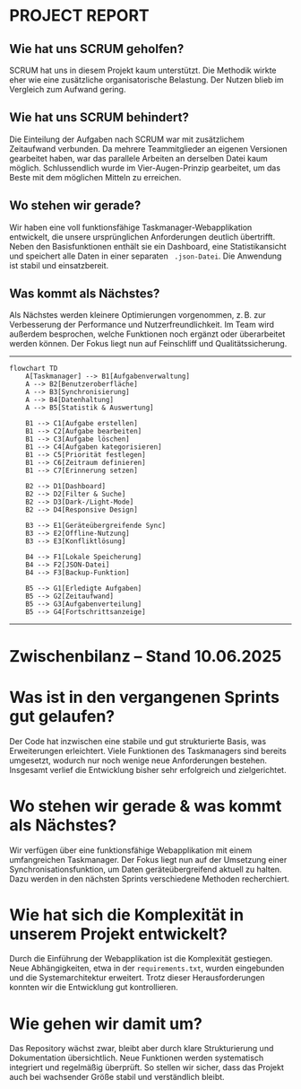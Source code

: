 # PROJECT REPORT

## Wie hat uns SCRUM geholfen?
SCRUM hat uns in diesem Projekt kaum unterstützt. Die Methodik wirkte eher wie eine zusätzliche organisatorische Belastung. Der Nutzen blieb im Vergleich zum Aufwand gering.

## Wie hat uns SCRUM behindert?
Die Einteilung der Aufgaben nach SCRUM war mit zusätzlichem Zeitaufwand verbunden. Da mehrere Teammitglieder an eigenen Versionen gearbeitet haben, war das parallele Arbeiten an derselben Datei kaum möglich. Schlussendlich wurde im Vier-Augen-Prinzip gearbeitet, um das Beste mit dem möglichen Mitteln zu erreichen.

## Wo stehen wir gerade?
Wir haben eine voll funktionsfähige Taskmanager-Webapplikation entwickelt, die unsere ursprünglichen Anforderungen deutlich übertrifft. Neben den Basisfunktionen enthält sie ein Dashboard, eine Statistikansicht und speichert alle Daten in einer separaten ` .json-Datei`. Die Anwendung ist stabil und einsatzbereit.

## Was kommt als Nächstes?
Als Nächstes werden kleinere Optimierungen vorgenommen, z. B. zur Verbesserung der Performance und Nutzerfreundlichkeit. Im Team wird außerdem besprochen, welche Funktionen noch ergänzt oder überarbeitet werden können. Der Fokus liegt nun auf Feinschliff und Qualitätssicherung.

---
```mermaid
flowchart TD
    A[Taskmanager] --> B1[Aufgabenverwaltung]
    A --> B2[Benutzeroberfläche]
    A --> B3[Synchronisierung]
    A --> B4[Datenhaltung]
    A --> B5[Statistik & Auswertung]

    B1 --> C1[Aufgabe erstellen]
    B1 --> C2[Aufgabe bearbeiten]
    B1 --> C3[Aufgabe löschen]
    B1 --> C4[Aufgaben kategorisieren]
    B1 --> C5[Priorität festlegen]
    B1 --> C6[Zeitraum definieren]
    B1 --> C7[Erinnerung setzen]

    B2 --> D1[Dashboard]
    B2 --> D2[Filter & Suche]
    B2 --> D3[Dark-/Light-Mode]
    B2 --> D4[Responsive Design]

    B3 --> E1[Geräteübergreifende Sync]
    B3 --> E2[Offline-Nutzung]
    B3 --> E3[Konfliktlösung]

    B4 --> F1[Lokale Speicherung]
    B4 --> F2[JSON-Datei]
    B4 --> F3[Backup-Funktion]

    B5 --> G1[Erledigte Aufgaben]
    B5 --> G2[Zeitaufwand]
    B5 --> G3[Aufgabenverteilung]
    B5 --> G4[Fortschrittsanzeige]

```
---

# Zwischenbilanz – Stand 10.06.2025

# Was ist in den vergangenen Sprints gut gelaufen?
Der Code hat inzwischen eine stabile und gut strukturierte Basis, was Erweiterungen erleichtert. Viele Funktionen des Taskmanagers sind bereits umgesetzt, wodurch nur noch wenige neue Anforderungen bestehen. Insgesamt verlief die Entwicklung bisher sehr erfolgreich und zielgerichtet.

# Wo stehen wir gerade & was kommt als Nächstes?
Wir verfügen über eine funktionsfähige Webapplikation mit einem umfangreichen Taskmanager. Der Fokus liegt nun auf der Umsetzung einer Synchronisationsfunktion, um Daten geräteübergreifend aktuell zu halten. Dazu werden in den nächsten Sprints verschiedene Methoden recherchiert.

# Wie hat sich die Komplexität in unserem Projekt entwickelt?
Durch die Einführung der Webapplikation ist die Komplexität gestiegen. Neue Abhängigkeiten, etwa in der `requirements.txt`, wurden eingebunden und die Systemarchitektur erweitert. Trotz dieser Herausforderungen konnten wir die Entwicklung gut kontrollieren.

# Wie gehen wir damit um?
Das Repository wächst zwar, bleibt aber durch klare Strukturierung und Dokumentation übersichtlich. Neue Funktionen werden systematisch integriert und regelmäßig überprüft. So stellen wir sicher, dass das Projekt auch bei wachsender Größe stabil und verständlich bleibt.
